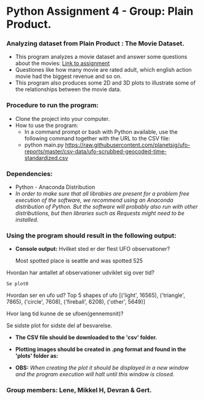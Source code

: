 # Python Assignment 4 - Group: Plain Product.
### Analyzing dataset from Plain Product : The Movie Dataset.
* This program analyzes a movie dataset and answer some questions about the movies: [Link to assignment](https://github.com/MikkelHansen95/dataset/blob/master/README.md) 
* Questiones like how many movie are rated adult, which english action movie had the biggest revenue and so on.
* This program also produces some 2D and 3D plots to illustrate some of the relationships between the movie data.

### Procedure to run the program:
* Clone the project into your computer.
* How to use the program:
  * In a command prompt or bash with Python available, use the following command together with the URL to the CSV file: 
  * python main.py https://raw.githubusercontent.com/planetsig/ufo-reports/master/csv-data/ufo-scrubbed-geocoded-time-standardized.csv

### Dependencies:
* Python - Anaconda Distribution 
* *In order to make sure that all librabies are present for a problem free execution of the software, we recommend using an Anaconda distribution of Python. But the software will probably also run with other distributiions, but then libraries such as Requests might need to be installed.*

### Using the program should result in the following output:

* **Console output:**
Hvilket sted er der flest UFO observationer?

    Most spotted place is seattle and was spotted 525

Hvordan har antallet af observationer udviklet sig over tid?

    Se plot0

Hvordan ser en ufo ud?
    Top 5 shapes of ufo [('light', 16565), ('triangle', 7865), ('circle', 7608), ('fireball', 6208),      ('other', 5649)]

Hvor lang tid kunne de se ufoen(gennemsnit)?

Se sidste plot for sidste del af besvarelse.


* **The CSV file should be downloaded to the 'csv' folder.**

* **Plotting images should be created in .png format and found in the 'plots' folder as:** 

 

* **OBS:** *When creating the plot it should be displayed in a new window and the program execution will halt until this window is closed.*

### Group members: Lene, Mikkel H, Devran & Gert. 
